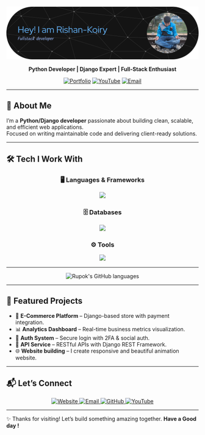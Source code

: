 


<div align="center">

![GitHub Header Banner](<github-header-banner%20(1).png>)

**Python Developer | Django Expert | Full-Stack Enthusiast**

[![Portfolio](https://img.shields.io/badge/Portfolio-rishankoiry.vercel.app-64ffda?style=for-the-badge&logo=vercel&logoColor=white)](https://rishankoiry.vercel.app)
[![YouTube](https://img.shields.io/badge/YouTube-FF0000?style=for-the-badge&logo=youtube&logoColor=white)](https://www.youtube.com/@Rishankoiry)
[![Email](https://img.shields.io/badge/Email-D14836?style=for-the-badge&logo=gmail&logoColor=white)](mailto:rishankoiry@gmail.com)

</div>

---

## 🚀 About Me

I’m a **Python/Django developer** passionate about building clean, scalable, and efficient web applications.  
Focused on writing maintainable code and delivering client-ready solutions.

---

## 🛠 Tech I Work With

<div align="center">

### 🖥️ Languages & Frameworks

<img src="https://skillicons.dev/icons?i=python,django,flask,js,react,html,css,tailwind" />

### 🗄️ Databases

<img src="https://skillicons.dev/icons?i=postgresql,mysql,sqlite" />

### ⚙️ Tools

<img src="https://skillicons.dev/icons?i=git,docker,vscode,github" />

</div>

---
<div align="center">
<img src="https://github-readme-stats-eight-theta.vercel.app/api/top-langs/?username=Rishan-Koiry&layout=compact&langs_count=8&theme=tokyonight" alt="Rupok's GitHub languages" height="300px" />
</div>


---
## 🌟 Featured Projects

- 🛒 **E-Commerce Platform** – Django-based store with payment integration.
- 📊 **Analytics Dashboard** – Real-time business metrics visualization.
- 🔐 **Auth System** – Secure login with 2FA & social auth.
- 🤖 **API Service** – RESTful APIs with Django REST Framework.
- 🌐 **Website building** – I create responsive and beautiful animation website.

---

## 📬 Let’s Connect

<div align="center">
  <a href="https://rishankoiry.vercel.app" target="_blank">
    <img src="https://img.shields.io/badge/Website-64FFDA?style=for-the-badge&logo=google-chrome&logoColor=black" alt="Website"/>
  </a>
  <a href="mailto:rishankoiry@gmail.com" target="_blank">
    <img src="https://img.shields.io/badge/Email-D14836?style=for-the-badge&logo=gmail&logoColor=white" alt="Email"/>
  </a>
  <a href="https://github.com/Rishan-Koiry" target="_blank">
    <img src="https://img.shields.io/badge/GitHub-100000?style=for-the-badge&logo=github&logoColor=white" alt="GitHub"/>
  </a>
  <a href="https://www.youtube.com/@Rishankoiry" target="_blank">
    <img src="https://img.shields.io/badge/YouTube-FF0000?style=for-the-badge&logo=youtube&logoColor=white" alt="YouTube"/>
  </a>
</div>

---

✨ Thanks for visiting! Let’s build something amazing together.
**Have a Good day !**
